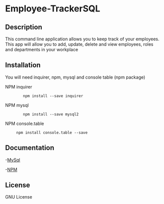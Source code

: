 # Employee-TrackerSQL

## Description
This command line application allows you to keep track of your employees. This app will allow you to add, update, delete and view employees, roles and departments in your workplace

## Installation
You will need inquirer, npm, mysql and console table (npm package)

NPM inquirer

            npm install --save inquirer

NPM mysql

            npm install --save mysql2

NPM console.table

         npm install console.table --save

## Documentation
-[MySql](https://www.mysql.com/)

-[NPM](https://www.npmjs.com/)

## License 
GNU License